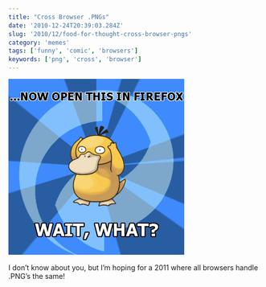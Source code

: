 ```yaml
---
title: "Cross Browser .PNGs"
date: '2010-12-24T20:39:03.284Z'
slug: '2010/12/food-for-thought-cross-browser-pngs'
category: 'memes'
tags: ['funny', 'comic', 'browsers']
keywords: ['png', 'cross', 'browser']
---
```

![cross-browser-png.png](images/cross-browser-png.png)

I don’t know about you, but I’m hoping for a 2011 where all browsers handle .PNG’s the same!